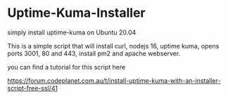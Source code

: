 # Uptime-Kuma-Installer
simply install uptime-kuma on Ubuntu 20.04


This is a simple script that will install curl, nodejs 16, uptime kuma, opens ports 3001, 80 and 443, install pm2 and apache webserver.


you can find a tutorial for this script here

https://forum.codeplanet.com.au/t/install-uptime-kuma-with-an-installer-script-free-ssl/41


